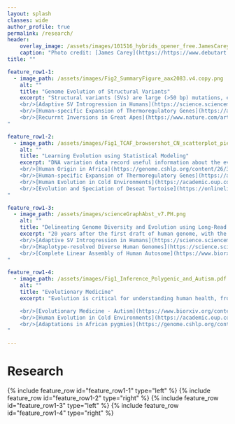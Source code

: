 ```yaml
---
layout: splash
classes: wide
author_profile: true
permalink: /research/
header:
    overlay_image: /assets/images/101516_hybrids_opener_free.JamesCarey.v5.png
    caption: "Photo credit: [James Carey](https://https://www.debutart.com/artist/james-carey)"
title: ""

feature_row1-1:
  - image_path: /assets/images/Fig2_SummaryFigure_aax2083.v4.copy.png
    alt: ""
    title: "Genome Evolution of Structural Variants"
    excerpt: "Structural variants (SVs) are large (>50 bp) mutations, e.g., deletions, insertions, and inversions, that more likely change phenotypes than single nucleotide variants (SNVs) and, thus, are subject to natural selection and important in evolution. I use long-read sequencing to resolve complex SVs, apply phylogenetic and population genetic methods to infer their evolutionary histories, and design statistical models to determine their functional significance in organisms.
    <br/>[Adaptive SV Introgression in Humans](https://science.sciencemag.org/content/366/6463/eaax2083){: .btn .btn--info .btn--small}
    <br/>[Human-specific Expansion of Thermoregulatory Genes](https://assets.researchsquare.com/files/rs-77798/v1_stamped.pdf){: .btn .btn--info .btn--small}
    <br/>[Recurrnt Inversions in Great Apes](https://www.nature.com/articles/s41588-020-0646-x){: .btn .btn--info .btn--small}
"

feature_row1-2:
  - image_path: /assets/images/Fig1_TCAF_browsershot_CN_scatterplot_pieChart.HGDP.v6.png
    alt: ""
    title: "Learning Evolution using Statistical Modeling"
    excerpt: "DNA variation data record useful information about the evolution of organisms. I design and apply quantitative and statistical methods to reconstruct the evolutionary history in human and nonhuman primates as well as other organisms. Understanding evolution is a critical step towards understanding the biological world that we live in and helps us to understand the past and predict the future.
    <br/>[Human Origin in Africa](https://genome.cshlp.org/content/26/3/291.short){: .btn .btn--info .btn--small}
    <br/>[Human-specific Expansion of Thermoregulatory Genes](https://assets.researchsquare.com/files/rs-77798/v1_stamped.pdf){: .btn .btn--info .btn--small}
    <br/>[Human Evolution in Cold Environments](https://academic.oup.com/mbe/article/34/11/2913/4098817?login=true){: .btn .btn--info .btn--small}
    <br/>[Evolution and Speciation of Deseat Tortoise](https://onlinelibrary.wiley.com/doi/full/10.1002/ece3.1865){: .btn .btn--info .btn--small}
"

feature_row1-3:
  - image_path: /assets/images/scienceGraphAbst_v7.PH.png
    alt: ""
    title: "Delineating Genome Diversity and Evolution using Long-Read Sequencing"
    excerpt: "20 years after the first draft of human genome, with the recent development of long-read sequencing, we now finally have the ability to assemble diploid genomes and study complex genomic regions for the first time. As part of efforts from the Human Genome Structural Variation and Human Pangenome Reference Consortia, my research program leverages these resources to better capture the genetic diversity of our species, especially in regions of more complex forms of variation that short-read data cannot ascertain. 
    <br/>[Adaptive SV Introgression in Humans](https://science.sciencemag.org/content/366/6463/eaax2083){: .btn .btn--info .btn--small}
    <br/>[Haplotype-resolved Diverse Human Genomes](https://science.sciencemag.org/content/early/2021/02/24/science.abf7117){: .btn .btn--info .btn--small}
    <br/>[Complete Linear Assembly of Human Autosome](https://www.biorxiv.org/content/10.1101/2020.09.08.285395v1.full){: .btn .btn--info .btn--small}
"

feature_row1-4:
  - image_path: /assets/images/Fig1_Inference_Polygenic_and_Autism.pdf.v3.png
    alt: ""
    title: "Evolutionary Medicine"
    excerpt: "Evolution is critical for understanding human health, from how populations adapt to different environmental niches and against pathogens to the genetic predisposition to diseases. Using population genetics methods, we identified genetic variants that may affect bone and muscle synthesis in African pygmies as well as those involved in fat metabolism that could contribute to the cold adaptation in Siberian hunter–gatherers. In a large cohort of autism families, we demonstrated that ultra-rare likely-gene disruptive (LGD) variants in probands are significantly younger than those same type of variants in siblings and that many such variants are under strong purifying selection and act on a distinct set of genes not yet associated with autism.

    <br/>[Evolutionary Medicine - Autism](https://www.biorxiv.org/content/10.1101/2020.02.10.932327v1.full){: .btn .btn--info .btn--small}
    <br/>[Human Evolution in Cold Environments](https://academic.oup.com/mbe/article/34/11/2913/4098817?login=true){: .btn .btn--info .btn--small}
    <br/>[Adaptations in African pygmies](https://genome.cshlp.org/content/26/3/279.short){: .btn .btn--info .btn--small}
"

---
```

# Research <br/>
{% include feature_row id="feature_row1-1" type="left" %}
{% include feature_row id="feature_row1-2" type="right" %}
{% include feature_row id="feature_row1-3" type="left" %}
{% include feature_row id="feature_row1-4" type="right" %}
<br/>
